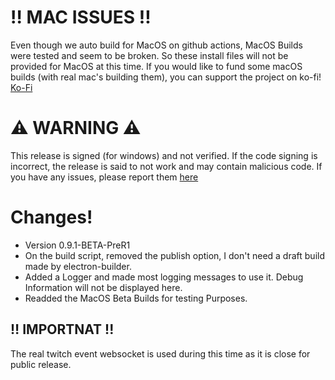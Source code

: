 # ‼️ MAC ISSUES ‼️

Even though we auto build for MacOS on github actions, MacOS Builds were tested and seem to be broken. So these install files will not be provided for MacOS at this time. If you would like to fund some macOS builds (with real mac's building them), you can support the project on ko-fi! [Ko-Fi](https://ko-fi.com/darkwolfievt)


# ⚠️ WARNING ⚠️
This release is signed (for windows) and not verified. If the code signing is incorrect, the release is said to not work and may contain malicious code. If you have any issues, please report them [here](https://github.com/DarkWolfie-YouTube/twitch-marathon-timer/issues)


# Changes!

- Version 0.9.1-BETA-PreR1
- On the build script, removed the publish option, I don't need a draft build made by electron-builder.
- Added a Logger and made most logging messages to use it. Debug Information will not be displayed here.
- Readded the MacOS Beta Builds for testing Purposes.




## ‼️ IMPORTNAT !! 
The real twitch event websocket is used during this time as it is close for public release.

